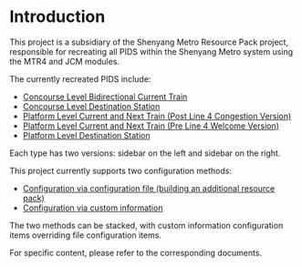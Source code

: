 # Introduction
This project is a subsidiary of the Shenyang Metro Resource Pack project, responsible for recreating all PIDS within the Shenyang Metro system using the MTR4 and JCM modules.

The currently recreated PIDS include:

- [Concourse Level Bidirectional Current Train](pids/concourse_level.md)
- [Concourse Level Destination Station](pids/concourse_level_destination.md)
- [Platform Level Current and Next Train (Post Line 4 Congestion Version)](pids/platform_level_after4.md)
- [Platform Level Current and Next Train (Pre Line 4 Welcome Version)](pids/platform_level_before4.md)
- [Platform Level Destination Station](pids/platform_level_destination.md)

Each type has two versions: sidebar on the left and sidebar on the right.

This project currently supports two configuration methods:

- [Configuration via configuration file (building an additional resource pack)](config/file.md)
- [Configuration via custom information](config/custom.md)

The two methods can be stacked, with custom information configuration items overriding file configuration items.

For specific content, please refer to the corresponding documents.
